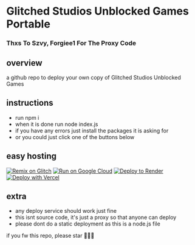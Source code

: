 # Glitched Studios Unblocked Games Portable
### Thxs To Szvy, Forgiee1 For The Proxy Code

## overview

a github repo to deploy your own copy of Glitched Studios Unblocked Games
## instructions

- run npm i
- when it is done run node index.js
- if you have any errors just install the packages it is asking for
- or you could just click one of the buttons below

## easy hosting

[![Remix on Glitch](https://binbashbanana.github.io/deploy-buttons/buttons/remade/glitch.svg)](https://glitch.com/edit/#!/import/github/GlitchedDaKittyCatSchoolaccount/Glitched-Studios-Unblocked-Games-Portable)
[![Run on Google Cloud](https://binbashbanana.github.io/deploy-buttons/buttons/remade/googlecloud.svg)](https://deploy.cloud.run/?git_repo=https://github.com/GlitchedDaKittyCatSchoolaccount/Glitched-Studios-Unblocked-Games-Portable)
[![Deploy to Render](https://binbashbanana.github.io/deploy-buttons/buttons/remade/render.svg)](https://render.com/deploy?repo=https://github.com/GlitchedDaKittyCatSchoolaccount/Glitched-Studios-Unblocked-Games-Portable)
[![Deploy with Vercel](https://vercel.com/button)](https://vercel.com/new/clone?repository-url=https://github.com/GlitchedDaKittyCatSchoolaccount/Glitched-Studios-Unblocked-Games-Portable)

## extra

- any deploy service should work just fine
- this isnt source code, it's just a proxy so that anyone can deploy
- please dont do a static deployment as this is a node.js file
  <br>

if you fw this repo, please star 🙏🙏🙏
